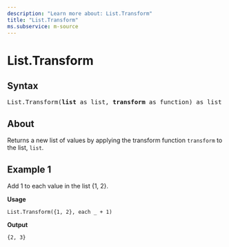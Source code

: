 ```yaml
---
description: "Learn more about: List.Transform"
title: "List.Transform"
ms.subservice: m-source
---
```

# List.Transform

## Syntax

<pre>
List.Transform(<b>list</b> as list, <b>transform</b> as function) as list
</pre>
  
## About

Returns a new list of values by applying the transform function `transform` to the list, `list`.

## Example 1

Add 1 to each value in the list {1, 2}.

**Usage**

```powerquery-m
List.Transform({1, 2}, each _ + 1)
```

**Output**

`{2, 3}`
